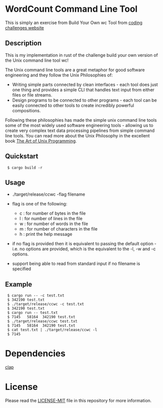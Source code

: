 # WordCount Command Line Tool

This is simply an exercise from Build Your Own wc Tool from
[coding challenges website](https://codingchallenges.fyi/challenges/challenge-wc/)

## Description

This is my implementation in rust of the challenge build your own version of the Unix command line tool wc!

The Unix command line tools are a great metaphor for good software engineering and they follow the Unix Philosophies of:

   - Writing simple parts connected by clean interfaces - each tool does just one thing and provides a simple CLI
   that handles text input from either files or file streams.
   - Design programs to be connected to other programs - each tool can be easily connected to other tools to create
   incredibly powerful compositions.

Following these philosophies has made the simple unix command line tools some of the most widely used software
engineering tools - allowing us to create very complex text data processing pipelines from simple command line tools.
You can read more about the Unix Philosophy in the excellent book
[The Art of Unix Programming](http://www.catb.org/~esr/writings/taoup/html/).

## Quickstart

```console
 $ cargo build -r
```

## Usage
 - ./target/release/ccwc -flag filename
 - flag is one of the following:

    - c : for number of bytes in the file
    - l : for number of lines in the file
    - w : for number of words in the file
    - m : for number of characters in the file
    - h : print the help message

 - if no flag is provided then it is equivalent to passing the default option - i.e. no options
   are provided, which is the equivalent to the -l, -w and -c options.

 - support being able to read from standard input if no filename is specified

## Example

```console
 $ cargo run -- -c test.txt
 $ 342190 test.txt
 $ ./target/release/ccwc -c test.txt
 $ 342190 test.txt
 $ cargo run -- test.txt
 $ 7145   58164  342190 test.txt
 $ ./target/release/ccwc test.txt
 $ 7145   58164  342190 test.txt
 $ cat test.txt | ./target/release/ccwc -l
 $ 7145
```
# Dependencies
 [clap](https://github.com/sharkdp/clap-rs)

# License
Please read the [LICENSE-MIT](https://github.com/ErgeibiMed/ccwordcount/blob/main/LICENSE.txt) file in this repository for more information.
